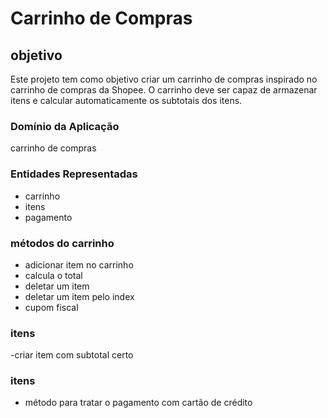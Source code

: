 # Carrinho de Compras

## objetivo

Este projeto tem como objetivo criar um carrinho de compras inspirado no carrinho de compras da Shopee. O carrinho deve ser capaz de armazenar itens e calcular automaticamente os subtotais dos itens.


### Domínio da Aplicação

 carrinho  de compras

### Entidades Representadas

- carrinho 
- itens
- pagamento

### métodos do carrinho

- adicionar item no carrinho
- calcula o total
- deletar um item 
- deletar um item pelo index
- cupom fiscal

### itens

-criar item com subtotal certo

### itens

- método para tratar o pagamento com cartão de crédito
